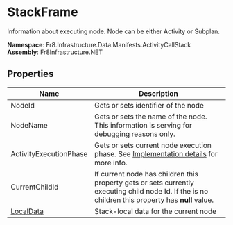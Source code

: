# StackFrame

Information about executing node. Node can be either Activity or Subplan.  

**Namespace**: Fr8.Infrastructure.Data.Manifests.ActivityCallStack  
**Assembly**: Fr8Infrastructure.NET

## Properties
| Name                            |Description                                                                          |
|---------------------------------|------------------------------------------------------------------------------------ |
| NodeId | Gets or sets identifier of the node |
| NodeName| Gets or sets the name of the node. This information is serving for debugging reasons only. |
| ActivityExecutionPhase | Gets or sets current node execution phase. See [Implementation details]() for more info.|
| CurrentChildId | If current node has children this property gets or sets currently executing child node Id. If the is no children this property has **null** value. |
| [LocalData]() | Stack-local data for the current node |

